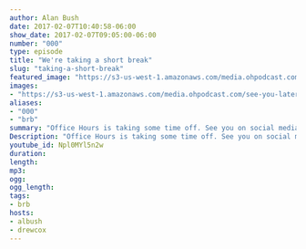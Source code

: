 ```yaml
---
author: Alan Bush  
date: 2017-02-07T10:40:58-06:00
show_date: 2017-02-07T09:05:00-06:00
number: "000"
type: episode
title: "We're taking a short break"
slug: "taking-a-short-break"
featured_image: "https://s3-us-west-1.amazonaws.com/media.ohpodcast.com/see-you-later.png"
images:
- "https://s3-us-west-1.amazonaws.com/media.ohpodcast.com/see-you-later.png"
aliases:
- "000"
- "brb"
summary: "Office Hours is taking some time off. See you on social media."
Description: "Office Hours is taking some time off. See you on social media."
youtube_id: Npl0MYl5n2w
duration:
length:
mp3:
ogg:
ogg_length:
tags:
- brb
hosts:
- albush
- drewcox
---
```


<!--more-->
